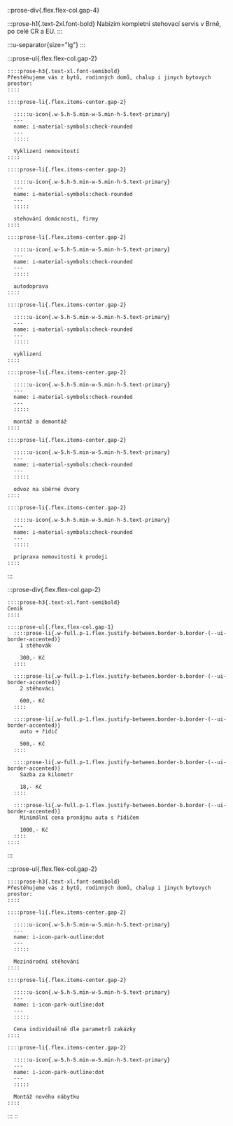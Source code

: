 ::prose-div{.flex.flex-col.gap-4}

  :::prose-h1{.text-2xl.font-bold}
  Nabizim kompletni stehovací servis v Brnẽ, po celé CR a EU.
  :::

  :::u-separator{size="lg"}
  :::

  :::prose-ul{.flex.flex-col.gap-2}

    ::::prose-h3{.text-xl.font-semibold}
    Přestěhujeme vás z bytů, rodinných domů, chalup i jinych bytovych prostor:
    ::::

    ::::prose-li{.flex.items-center.gap-2}

      :::::u-icon{.w-5.h-5.min-w-5.min-h-5.text-primary}
      ---
      name: i-material-symbols:check-rounded
      ---
      :::::

      Vyklizení nemovitostí
    ::::

    ::::prose-li{.flex.items-center.gap-2}

      :::::u-icon{.w-5.h-5.min-w-5.min-h-5.text-primary}
      ---
      name: i-material-symbols:check-rounded
      ---
      :::::

      stehování domácnosti, firmy
    ::::

    ::::prose-li{.flex.items-center.gap-2}

      :::::u-icon{.w-5.h-5.min-w-5.min-h-5.text-primary}
      ---
      name: i-material-symbols:check-rounded
      ---
      :::::

      autodoprava
    ::::

    ::::prose-li{.flex.items-center.gap-2}

      :::::u-icon{.w-5.h-5.min-w-5.min-h-5.text-primary}
      ---
      name: i-material-symbols:check-rounded
      ---
      :::::

      vyklizení
    ::::

    ::::prose-li{.flex.items-center.gap-2}

      :::::u-icon{.w-5.h-5.min-w-5.min-h-5.text-primary}
      ---
      name: i-material-symbols:check-rounded
      ---
      :::::

      montáž a demontáž
    ::::

    ::::prose-li{.flex.items-center.gap-2}

      :::::u-icon{.w-5.h-5.min-w-5.min-h-5.text-primary}
      ---
      name: i-material-symbols:check-rounded
      ---
      :::::

      odvoz na sběrné dvory
    ::::

    ::::prose-li{.flex.items-center.gap-2}

      :::::u-icon{.w-5.h-5.min-w-5.min-h-5.text-primary}
      ---
      name: i-material-symbols:check-rounded
      ---
      :::::

      priprava nemovitosti k prodeji
    ::::
  :::

  :::prose-div{.flex.flex-col.gap-2}

    ::::prose-h3{.text-xl.font-semibold}
    Cenik
    ::::

    ::::prose-ul{.flex.flex-col.gap-1}
      ::::prose-li{.w-full.p-1.flex.justify-between.border-b.border-(--ui-border-accented)}
        1 stěhovák

        300,- Kč
      ::::

      ::::prose-li{.w-full.p-1.flex.justify-between.border-b.border-(--ui-border-accented)}
        2 stěhováci

        600,- Kč
      ::::

      ::::prose-li{.w-full.p-1.flex.justify-between.border-b.border-(--ui-border-accented)}
        auto + řidič

        500,- Kč
      ::::

      ::::prose-li{.w-full.p-1.flex.justify-between.border-b.border-(--ui-border-accented)}
        Sazba za kilometr

        18,- Kč
      ::::

      ::::prose-li{.w-full.p-1.flex.justify-between.border-b.border-(--ui-border-accented)}
        Minimální cena pronájmu auta s řidičem

        1000,- Kč
      ::::
    ::::
  :::

  :::prose-ul{.flex.flex-col.gap-2}

    ::::prose-h3{.text-xl.font-semibold}
    Přestěhujeme vás z bytů, rodinných domů, chalup i jinych bytovych prostor:
    ::::

    ::::prose-li{.flex.items-center.gap-2}

      :::::u-icon{.w-5.h-5.min-w-5.min-h-5.text-primary}
      ---
      name: i-icon-park-outline:dot
      ---
      :::::

      Mezinárodní stěhování
    ::::

    ::::prose-li{.flex.items-center.gap-2}

      :::::u-icon{.w-5.h-5.min-w-5.min-h-5.text-primary}
      ---
      name: i-icon-park-outline:dot
      ---
      :::::

      Cena individuálně dle parametrů zakázky
    ::::

    ::::prose-li{.flex.items-center.gap-2}

      :::::u-icon{.w-5.h-5.min-w-5.min-h-5.text-primary}
      ---
      name: i-icon-park-outline:dot
      ---
      :::::

      Montáž nového nábytku
    ::::
  :::
::